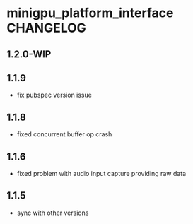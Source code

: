# minigpu_platform_interface CHANGELOG

## 1.2.0-WIP

## 1.1.9

- fix pubspec version issue
## 1.1.8

- fixed concurrent buffer op crash
## 1.1.6

- fixed problem with audio input capture providing raw data

## 1.1.5

- sync with other versions
